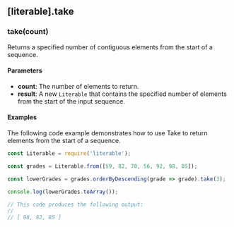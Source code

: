 ## [literable].take

### take(count)
Returns a specified number of contiguous elements from the start of a sequence.

#### Parameters
* **count**: The number of elements to return.
* **result**: A new `Literable` that contains the specified number of elements from the start of the input sequence.

#### Examples
The following code example demonstrates how to use Take to return elements from the start of a sequence.

```javascript
const Literable = require('literable');

const grades = Literable.from([59, 82, 70, 56, 92, 98, 85]);

const lowerGrades = grades.orderByDescending(grade => grade).take(3);

console.log(lowerGrades.toArray());

// This code produces the following output:
//
// [ 98, 92, 85 ]
```
